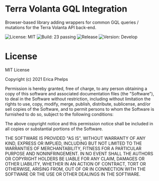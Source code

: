 # Terra Volanta GQL Integration
Browser-based library adding wrappers for common GQL queries / mutations for the Terra Volanta API back-end.

![License: MIT](https://img.shields.io/github/license/unarekin/terra-gql) ![Build: 23 passing](https://img.shields.io/badge/build-23%20passed-brightgreen) ![Release](https://img.shields.io/github/v/release/unarekin/terra-gql) ![Version: Develop](https://img.shields.io/github/package-json/v/unarekin/terra-gql/develop)

# License
MIT License

Copyright (c) 2021 Erica Phelps

Permission is hereby granted, free of charge, to any person obtaining a copy
of this software and associated documentation files (the "Software"), to deal
in the Software without restriction, including without limitation the rights
to use, copy, modify, merge, publish, distribute, sublicense, and/or sell
copies of the Software, and to permit persons to whom the Software is
furnished to do so, subject to the following conditions:

The above copyright notice and this permission notice shall be included in all
copies or substantial portions of the Software.

THE SOFTWARE IS PROVIDED "AS IS", WITHOUT WARRANTY OF ANY KIND, EXPRESS OR
IMPLIED, INCLUDING BUT NOT LIMITED TO THE WARRANTIES OF MERCHANTABILITY,
FITNESS FOR A PARTICULAR PURPOSE AND NONINFRINGEMENT. IN NO EVENT SHALL THE
AUTHORS OR COPYRIGHT HOLDERS BE LIABLE FOR ANY CLAIM, DAMAGES OR OTHER
LIABILITY, WHETHER IN AN ACTION OF CONTRACT, TORT OR OTHERWISE, ARISING FROM,
OUT OF OR IN CONNECTION WITH THE SOFTWARE OR THE USE OR OTHER DEALINGS IN THE
SOFTWARE.
